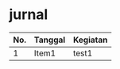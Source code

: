 # jurnal

| No.  | Tanggal   | Kegiatan   |
|----- | --------- | ---------- |
| 1    | Item1     | test1      |
